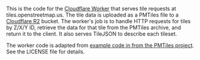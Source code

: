 This is the code for the [Cloudflare Worker](https://developers.cloudflare.com/workers/) that serves tile requests at tiles.openstreetmap.us. The tile data is uploaded as a PMTiles file to a [Cloudflare R2](https://developers.cloudflare.com/r2/) bucket. The worker's job is to handle HTTP requests for tiles by Z/X/Y ID, retrieve the data for that tile from the PMTiles archive, and return it to the client. It also serves TileJSON to describe each tileset.

The worker code is adapted from [example code in from the PMTiles project](https://github.com/protomaps/PMTiles/tree/main/serverless/cloudflare). See the LICENSE file for details.
